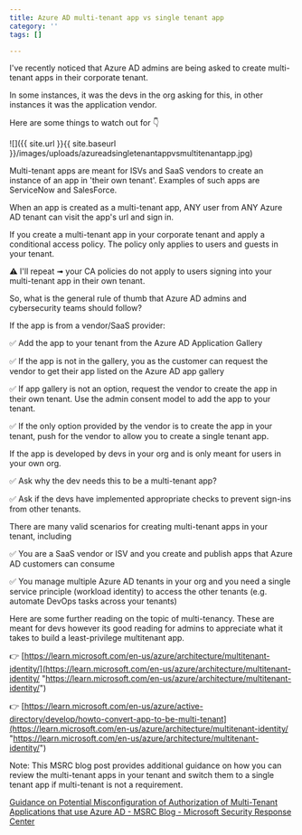 ```yaml
---
title: Azure AD multi-tenant app vs single tenant app
category: ''
tags: []

---
```

I've recently noticed that Azure AD admins are being asked to create multi-tenant apps in their corporate tenant.

In some instances, it was the devs in the org asking for this, in other instances it was the application vendor.

Here are some things to watch out for 👇

![]({{ site.url }}{{ site.baseurl }}/images/uploads/azureadsingletenantappvsmultitenantapp.jpg)

Multi-tenant apps are meant for ISVs and SaaS vendors to create an instance of an app in 'their own tenant'. Examples of such apps are ServiceNow and SalesForce.

When an app is created as a multi-tenant app, ANY user from ANY Azure AD tenant can visit the app's url and sign in.

If you create a multi-tenant app in your corporate tenant and apply a conditional access policy. The policy only applies to users and guests in your tenant.

⚠️ I'll repeat ➟ your CA policies do not apply to users signing into your multi-tenant app in their own tenant.

So, what is the general rule of thumb that Azure AD admins and cybersecurity teams should follow?

If the app is from a vendor/SaaS provider:

✅ Add the app to your tenant from the Azure AD Application Gallery

✅ If the app is not in the gallery, you as the customer can request the vendor to get their app listed on the Azure AD app gallery

✅ If app gallery is not an option, request the vendor to create the app in their own tenant. Use the admin consent model to add the app to your tenant.

✅ If the only option provided by the vendor is to create the app in your tenant, push for the vendor to allow you to create a single tenant app.

If the app is developed by devs in your org and is only meant for users in your own org.

✅ Ask why the dev needs this to be a multi-tenant app?

✅ Ask if the devs have implemented appropriate checks to prevent sign-ins from other tenants.

There are many valid scenarios for creating multi-tenant apps in your tenant, including

✅ You are a SaaS vendor or ISV and you create and publish apps that Azure AD customers can consume

✅ You manage multiple Azure AD tenants in your org and you need a single service principle (workload identity) to access the other tenants (e.g. automate DevOps tasks across your tenants)

Here are some further reading on the topic of multi-tenancy. These are meant for devs however its good reading for admins to appreciate what it takes to build a least-privilege multitenant app.

👉 [https://learn.microsoft.com/en-us/azure/architecture/multitenant-identity/](https://learn.microsoft.com/en-us/azure/architecture/multitenant-identity/ "https://learn.microsoft.com/en-us/azure/architecture/multitenant-identity/")

👉 [https://learn.microsoft.com/en-us/azure/active-directory/develop/howto-convert-app-to-be-multi-tenant](https://learn.microsoft.com/en-us/azure/architecture/multitenant-identity/ "https://learn.microsoft.com/en-us/azure/architecture/multitenant-identity/")

Note: This MSRC blog post provides additional guidance on how you can review the multi-tenant apps in your tenant and switch them to a single tenant app if multi-tenant is not a requirement.

[Guidance on Potential Misconfiguration of Authorization of Multi-Tenant Applications that use Azure AD - MSRC Blog - Microsoft Security Response Center](https://msrc.microsoft.com/blog/2023/03/guidance-on-potential-misconfiguration-of-authorization-of-multi-tenant-applications-that-use-azure-ad/)